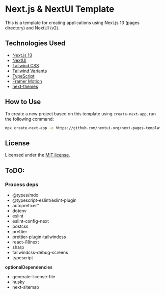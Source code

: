 # Next.js & NextUI Template

This is a template for creating applications using Next.js 13 (pages directory) and NextUI (v2).

## Technologies Used

-  [Next.js 13](https://nextjs.org/docs/getting-started)
-  [NextUI](https://nextui-docs-v2.vercel.app/)
-  [Tailwind CSS](https://tailwindcss.com/)
-  [Tailwind Variants](https://tailwind-variants.org)
-  [TypeScript](https://www.typescriptlang.org/)
-  [Framer Motion](https://www.framer.com/motion/)
-  [next-themes](https://github.com/pacocoursey/next-themes)

## How to Use

To create a new project based on this template using `create-next-app`, run the following command:

```bash
npx create-next-app -e https://github.com/nextui-org/next-pages-template
```

## License

Licensed under the [MIT license](https://github.com/nextui-org/next-pages-template/blob/main/LICENSE).

## ToDO:

### Process deps

-  @types/mdx
-  @typescript-eslint/eslint-plugin
-  autoprefixer"
-  dotenv
-  eslint
-  eslint-config-next
-  postcss
-  prettier
-  prettier-plugin-tailwindcss
-  react-i18next
-  sharp
-  tailwindcss-debug-screens
-  typescript

**optionalDependencies**

-  generate-license-file
-  husky
-  next-sitemap
